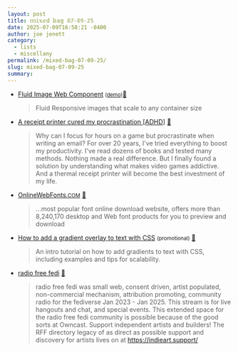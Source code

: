 ```yaml
---
layout: post
title: 𝕞𝕚𝕩𝕖𝕕 𝕓𝕒𝕘 𝟘𝟟-𝟘𝟡-𝟚𝟝
date: 2025-07-09T16:58:21 -0400
author: joe jenett
category:
  - lists
  - miscellany
permalink: /mixed-bag-07-09-25/
slug: mixed-bag-07-09-25
summary:
---
```

<ul class="links">
	<li><a title="GitHub - VoiceNGO/fluid-img" href="https://github.com/VoiceNGO/fluid-img">Fluid Image Web Component</a> <small>(<a href="https://voicengo.github.io/fluid-img/public/fluid-demo.html">demo</a>)</small><a title="source" href="https://pinboard.in/u:raygrasso">📌</a> <blockquote><p>Fluid Responsive images that scale to any container size</p></blockquote></li>
	<li><a title="by Laurie Hérault" href="https://www.laurieherault.com/articles/a-thermal-receipt-printer-cured-my-procrastination">A receipt printer cured my procrastination [ADHD]</a> <a title="source" href="https://pinboard.in/u:jugglebird">📌</a><blockquote><p>Why can I focus for hours on a game but procrastinate when writing an email? For over 20 years, I've tried everything to boost my productivity. I've read dozens of books and tested many methods. Nothing made a real difference. But I finally found a solution by understanding what makes video games addictive. And a thermal receipt printer will become the best investment of my life.</p></blockquote></li>
	<li><a title="WEB Free Fonts for Windows and Mac / Font free Download" href="https://www.onlinewebfonts.com/fonts">OnlineWebFonts.<small>COM</small></a> <a title="source" href="https://pinboard.in/u:sachaa">📌</a><blockquote><p>...most popular font online download website, offers more than 8,240,170 desktop and Web font products for you to preview and download</p></blockquote></li>
	<li><a title="by Sarah L. Fossheim" href="https://fossheim.io/writing/posts/css-text-gradient/">How to add a gradient overlay to text with CSS</a> <small>(promotional)</small> <a title="source" href="https://pinboard.in/u:roger">📌</a><blockquote><p>An intro tutorial on how to add gradients to text with CSS, including examples and tips for scalability.</p></blockquote></li>
	<li><a title="radio free fedi - sounds from the fediverse to the universe" href="https://party.radiofreefedi.net/">radio free fedi</a> <a title="source" href="https://pinboard.in/u:cogdog">📌</a><blockquote><p>radio free fedi was small web, consent driven, artist populated, non-commercial mechanism, attribution promoting, community radio for the fediverse Jan 2023 - Jan 2025. This stream is for live hangouts and chat, and special events. This extended space for the radio free fedi community is possible because of the good sorts at Owncast. Support independent artists and builders! The RFF directory legacy of as direct as possible support and discovery for artists lives on at <a href="https://indieart.support/" rel="null noopener noreferrer">https://indieart.support/</a></p></blockquote></li>
</ul>

<a href="https://brid.gy/publish/mastodon"></a>